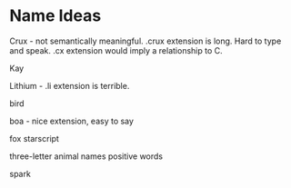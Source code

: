 # Name Ideas

Crux - not semantically meaningful. .crux extension is long. Hard to type and speak. .cx extension would imply a relationship to C.

Kay

Lithium - .li extension is terrible.

bird

boa - nice extension, easy to say

fox
starscript

three-letter animal names
positive words

spark
